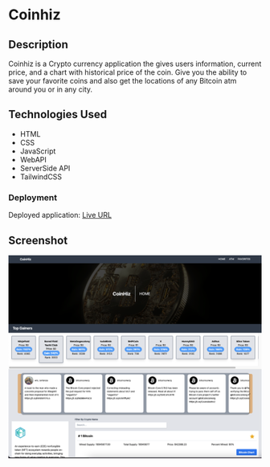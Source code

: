 # Coinhiz

## Description
Coinhiz is a Crypto currency application the gives users information, current price, and a chart with historical price of the coin.
Give you the ability to save your favorite coins and also get the locations of any Bitcoin atm around you or in any city.

## Technologies Used
- HTML
- CSS
- JavaScript
- WebAPI
- ServerSide API
- TailwindCSS

### Deployment
Deployed application: [Live URL](https://jimenezraul.github.io/coinhiz/)

## Screenshot
![Screenshot](./assets/img/coinhiz.png)
